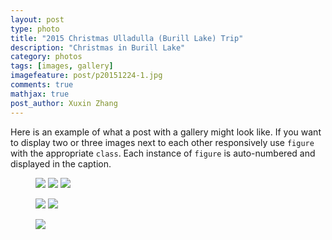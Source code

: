 ```yaml
---
layout: post
type: photo
title: "2015 Christmas Ulladulla (Burill Lake) Trip"
description: "Christmas in Burill Lake"
category: photos
tags: [images, gallery]
imagefeature: post/p20151224-1.jpg
comments: true
mathjax: true
post_author: Xuxin Zhang
---
```

Here is an example of what a post with a gallery might look like. If you want to display two or three images next to each other responsively use `figure` with the appropriate `class`. Each instance of `figure` is auto-numbered and displayed in the caption.

<figure class="third">
    <a href="https://farm2.staticflickr.com/1618/23512842614_8040f5241d_k.jpg"><img src="https://farm2.staticflickr.com/1618/23512842614_8040f5241d_k.jpg"></a>
    <a href="https://farm2.staticflickr.com/1541/24087510936_4b10450674_k.jpg"><img src="https://farm2.staticflickr.com/1541/24087510936_4b10450674_k.jpg"></a>
    <a href="https://farm2.staticflickr.com/1670/23820844650_5a830b7cb9_k.jpg"><img src="https://farm2.staticflickr.com/1670/23820844650_5a830b7cb9_k.jpg"></a>
</figure>
<figure class="half">
    <a href="https://farm6.staticflickr.com/5631/24058182376_d43418a48f_k.jpg"><img src="https://farm6.staticflickr.com/5631/24058182376_d43418a48f_k.jpg"></a>
    <a href="https://farm6.staticflickr.com/5769/24078068726_c37a1db5d1_k.jpg"><img src="https://farm6.staticflickr.com/5769/24078068726_c37a1db5d1_k.jpg"></a>
</figure>
<figure>
    <a href="https://farm2.staticflickr.com/1656/23798146660_71713ab655_k.jpg"><img src="https://farm2.staticflickr.com/1656/23798146660_71713ab655_k.jpg"></a>
</figure>




